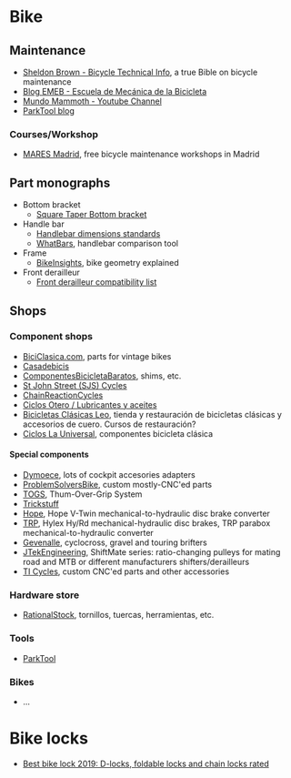 # Bike

## Maintenance
- [Sheldon Brown - Bicycle Technical Info](https://www.sheldonbrown.com/), a true Bible on bicycle maintenance
- [Blog EMEB - Escuela de Mecánica de la Bicicleta](https://www.emeb.es/blog/)
- [Mundo Mammoth - Youtube Channel](https://www.youtube.com/channel/UC0eYrD6sRoLBvq_c4Jri-0A)
- [ParkTool blog](https://www.parktool.com/blog/repair-help)

### Courses/Workshop
- [MARES Madrid](https://maresmadrid.es/agenda/), free bicycle maintenance workshops in Madrid

## Part monographs
- Bottom bracket
  - [Square Taper Bottom bracket](https://www.firstcomponents.com/square-taper-bottom-bracket/)
- Handle bar
  - [Handlebar dimensions standards](https://bike.bikegremlin.com/3784/bicycle-handlebar-dimension-standards/)
  - [WhatBars](http://whatbars.com/), handlebar comparison tool
- Frame
  - [BikeInsights](https://bikeinsights.com/), bike geometry explained
- Front derailleur
  - [Front derailleur compatibility list](https://bike.bikegremlin.com/1297/bicycle-front-derailleur-compatibility/)

## Shops
### Component shops
- [BiciClasica.com](https://www.biciclasica.com), parts for vintage bikes
- [Casadebicis](http://casadebicis.com/)
- [ComponentesBicicletaBaratos](https://componentesbicicletabaratos.es/potencias/830-adaptador-1-18-a-1-.html), shims, etc.
- [St John Street (SJS) Cycles](https://www.sjscycles.co.uk)
- [ChainReactionCycles](https://www.chainreactioncycles.com)
- [Ciclos Otero / Lubricantes y aceites](https://oterociclos.com/epages/8a2d0e22-70db-4b0a-b045-43683bb6e8b1.sf/es_ES/?ObjectPath=/Shops/8a2d0e22-70db-4b0a-b045-43683bb6e8b1/Categories/Accesorios/Lubricantes)
- [Bicicletas Clásicas Leo](http://bicicletasclasicasleo.com), tienda y restauración de bicicletas clásicas y accesorios de cuero. Cursos de restauración?
- [Ciclos La Universal](https://cicloslauniversal.com/), componentes bicicleta clásica

#### Special components
- [Dymoece](https://www.dymoece.com/), lots of cockpit accesories adapters
- [ProblemSolversBike](https://problemsolversbike.com), custom mostly-CNC'ed parts
- [TOGS](https://togs.com), Thum-Over-Grip System
- [Trickstuff](https://trickstuff.de/)
- [Hope](https://www.hopetech.com), Hope V-Twin mechanical-to-hydraulic disc brake converter
- [TRP](https://trpcycling.com/), Hylex Hy/Rd mechanical-hydraulic disc brakes, TRP parabox mechanical-to-hydraulic converter
- [Gevenalle](https://www.gevenalle.com), cyclocross, gravel and touring brifters
- [JTekEngineering](http://www.jtekengineering.com), ShiftMate series: ratio-changing pulleys for mating road and MTB or different manufacturers shifters/derailleurs
- [TI Cycles](https://www.ticycles.com/), custom CNC'ed parts and other accessories

### Hardware store
- [RationalStock](https://www.rationalstock.es/), tornillos, tuercas, herramientas, etc.

### Tools
- [ParkTool](https://www.parktool.com/)

### Bikes
- ...



# Bike locks
- [Best bike lock 2019: D-locks, foldable locks and chain locks rated](https://www.bikeradar.com/advice/buyers-guides/best-bike-lock/)

